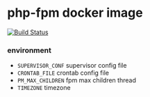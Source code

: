 # php-fpm docker image
[![Build Status](https://travis-ci.org/CaoJiayuan/php-fpm.svg?branch=master)](https://travis-ci.org/CaoJiayuan/php-fpm)

### environment
* ```SUPERVISOR_CONF``` supervisor config file
* ```CRONTAB_FILE``` crontab config file
* ```PM_MAX_CHILDREN``` fpm max children thread
* ```TIMEZONE``` timezone